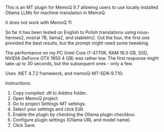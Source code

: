 This is an MT plugin for MemoQ 9.7 allowing users to use locally installed Ollama LLMs for machine-translation in MemoQ.

It does not work with MemoQ 11.

So far it has been tested on English to Polish translations using nous-hermes2, mistral 7B, llama2, and stablelm2. Out the four, the first one provided the best results, but the prompt might need some tweeking. 

The performance on my PC (Intel Core i7-4770K, RAM 16.0 GB, SSD, NVIDIA GeForce GTX 1650 4 GB) was rather low. The first response might take up to 30 seconds, but the subsequent ones - only a few.

Uses .NET 4.7.2 framework, and memoQ-MT-SDK-9.7.10.

Instructions:
1. Copy compiled .dll to Addins folder.
2. Open MemoQ project.
3. Go to project Settings-MT settings.
4. Select your settings and click Edit.
5. Enable the plugin by checking the Ollama plugin checkbox.
6. Configure plugin settings (Ollama URL and model name).
7. Click Save.